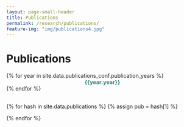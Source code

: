 ```yaml
---
layout: page-small-header
title: Publications
permalink: /research/publications/
feature-img: "img/publications4.jpg"
---
```

<!-- permalink: /research/publications2/ -->

<!--Title-->
<div class="row">
  <div class="col col-md-10 offset-md-1">
    <h1 class="text-center mt-3">Publications</h1>
      <div class="divider-center mt-2 mb-2">
        <div class="divider-line-1"></div>
        <div class="divider-line-2"></div>
  </div>

<!--Navigation for years-->
<div class="row mt-4" style="height: initial;margin-bottom: 30px;">
{% for year in site.data.publications_conf.publication_years %}
<div class="col col-12 col-md-1 mt-3" style="height: initial;text-align: center;font-weight: 800;">
    <a onclick="showYear({{ year.year }})" style="cursor:pointer; color: #4b8d89;" class="pub pub-link-{{ year.year}}" >{{year.year}}</a>
  <script>var lastYear="{{ year.year }}"</script>
</div>  
{% endfor %}
</div> 
 
<!--Container for publications + year heading --> 
{% for hash in site.data.publications %}
{% assign pub = hash[1] %}
<div id="publications-{{pub.year}}" class="year-container" style="display:none;">
  <h2 class="mt-5 mb-4">{{pub.year}}</h2>
{% for publication in pub.publications %}
<div class="publication" class="mb-3 text-justify">
<!-- esialgne variant, autori nimest
<h4 class="d-inline" style="font-size: 16px;">{{publication.authors}}</h4>
-->
<p class="d-inline" style="font-size: 16px;"><strong>{{publication.authors}}</strong></p>
<p class="d-inline pl-1">{{publication.title}}</p>
</div>
{% endfor %}
</div>
{% endfor %}

<!--Show year function-->
<script>
  function showYear(year){
    hideYearElements();
    var id = "publications-"+year;
    var elem = document.getElementById(id);
    if(elem!==null){
      elem.style.display = 'block';
    }
     makeLinkActive(year);
  }
  function hideYearElements(){
    var elems = document.getElementsByClassName('year-container');

    for (var i = 0; i < elems.length; i ++) {
        elems[i].style.display = 'none';
    }
  }
  (function() {
  
  if(typeof lastYear!==undefined && isNaN(lastYear)===false){
    showYear(lastYear);
  }
  
  })();
 
    function makeLinkActive(year){ 

    var elems = document.getElementsByClassName('pub active');
    for (var i = 0; i < elems.length; i ++) {
        elems[i].classList.remove("active");
    }

    elems = document.getElementsByClassName('pub-link-' + year); 
    for (var i = 0; i < elems.length; i ++) {
        elems[i].classList.add("active");
    }
  }
</script>


